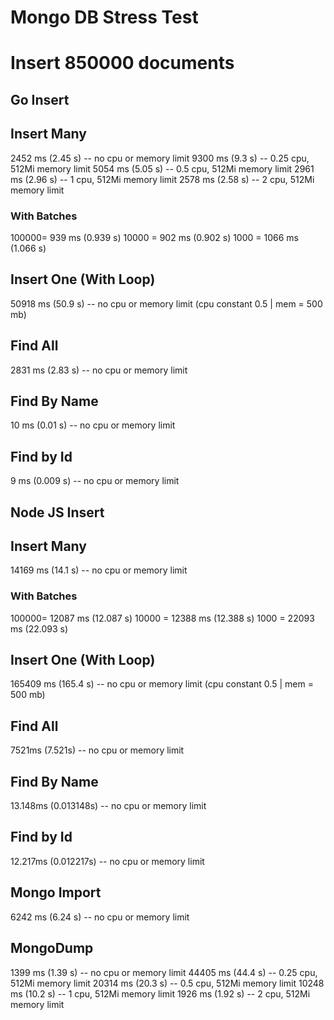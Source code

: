 # Mongo DB Stress Test

# Insert 850000 documents

## Go Insert

## Insert Many

2452 ms (2.45 s) -- no cpu or memory limit
9300 ms (9.3 s) -- 0.25 cpu, 512Mi memory limit
5054 ms (5.05 s) -- 0.5 cpu, 512Mi memory limit
2961 ms (2.96 s) -- 1 cpu, 512Mi memory limit
2578 ms (2.58 s) -- 2 cpu, 512Mi memory limit

### With Batches

100000= 939 ms (0.939 s)
10000 = 902 ms (0.902 s)
1000 = 1066 ms (1.066 s)

## Insert One (With Loop)

50918 ms (50.9 s) -- no cpu or memory limit (cpu constant 0.5 | mem = 500 mb)

## Find All

2831 ms (2.83 s) -- no cpu or memory limit

## Find By Name

10 ms (0.01 s) -- no cpu or memory limit

## Find by Id

9 ms (0.009 s) -- no cpu or memory limit

## Node JS Insert

## Insert Many

14169 ms (14.1 s) -- no cpu or memory limit

### With Batches

100000= 12087 ms (12.087 s)
10000 = 12388 ms (12.388 s)
1000 = 22093 ms (22.093 s)

## Insert One (With Loop)

165409 ms (165.4 s) -- no cpu or memory limit (cpu constant 0.5 | mem = 500 mb)

## Find All

7521ms (7.521s) -- no cpu or memory limit

## Find By Name

13.148ms (0.013148s) -- no cpu or memory limit

## Find by Id

12.217ms (0.012217s) -- no cpu or memory limit

## Mongo Import

6242 ms (6.24 s) -- no cpu or memory limit

## MongoDump

1399 ms (1.39 s) -- no cpu or memory limit
44405 ms (44.4 s) -- 0.25 cpu, 512Mi memory limit
20314 ms (20.3 s) -- 0.5 cpu, 512Mi memory limit
10248 ms (10.2 s) -- 1 cpu, 512Mi memory limit
1926 ms (1.92 s) -- 2 cpu, 512Mi memory limit
